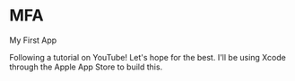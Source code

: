 # MFA
My First App

Following a tutorial on YouTube! Let's hope for the best. I'll be using Xcode through the Apple App Store to build this. 

